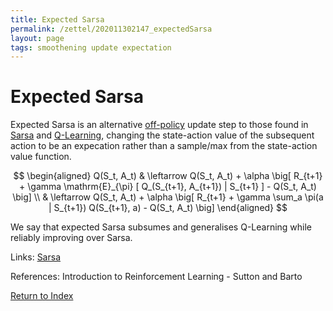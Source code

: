 ```yaml
---
title: Expected Sarsa
permalink: /zettel/202011302147_expectedSarsa
layout: page
tags: smoothening update expectation
---
```

# Expected Sarsa

Expected Sarsa is an alternative [off-policy](202011301312_offPolicyMethods) update step to those found in [Sarsa](202011302117_sarsa) and 
[Q-Learning](202011302128_qLearning), changing the state-action value of the 
subsequent action to be an expecation rather than a sample/max from the state-action 
value function.

$$
\begin{aligned}
Q(S_t, A_t) & \leftarrow Q(S_t, A_t) + \alpha \big[ R_{t+1} + \gamma \mathrm{E}_{\pi} [ Q_(S_{t+1}, A_{t+1}) | S_{t+1} ] - Q(S_t, A_t) \big] \\
& \leftarrow Q(S_t, A_t) + \alpha \big[ R_{t+1} + \gamma \sum_a \pi(a | S_{t+1}) Q(S_{t+1}, a) - Q(S_t, A_t) \big]
\end{aligned}
$$

We say that expected Sarsa subsumes and generalises Q-Learning while reliably improving over Sarsa.


Links: [Sarsa](202011302117_sarsa)

References: Introduction to Reinforcement Learning - Sutton and Barto

[Return to Index](index)